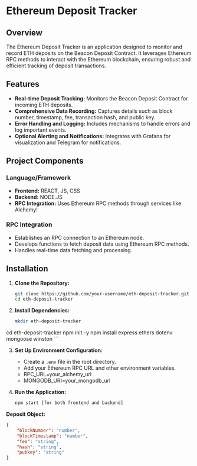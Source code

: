 # Ethereum Deposit Tracker

## Overview

The Ethereum Deposit Tracker is an application designed to monitor and record ETH deposits on the Beacon Deposit Contract. It leverages Ethereum RPC methods to interact with the Ethereum blockchain, ensuring robust and efficient tracking of deposit transactions.

## Features

- **Real-time Deposit Tracking:** Monitors the Beacon Deposit Contract for incoming ETH deposits.
- **Comprehensive Data Recording:** Captures details such as block number, timestamp, fee, transaction hash, and public key.
- **Error Handling and Logging:** Includes mechanisms to handle errors and log important events.
- **Optional Alerting and Notifications:** Integrates with Grafana for visualization and Telegram for notifications.
  
## Project Components

### Language/Framework

- **Frontend:** REACT, JS, CSS
- **Backend:** NODE.JS
- **RPC Integration:** Uses Ethereum RPC methods through services like Alchemy!

### RPC Integration

- Establishes an RPC connection to an Ethereum node.
- Develops functions to fetch deposit data using Ethereum RPC methods.
- Handles real-time data fetching and processing.


## Installation

1. **Clone the Repository:**
    ```bash
    git clone https://github.com/your-username/eth-deposit-tracker.git
    cd eth-deposit-tracker
    ```

2. **Install Dependencies:**
    ```bash
    mkdir eth-deposit-tracker
cd eth-deposit-tracker
npm init -y
npm install express ethers dotenv mongoose winston
    ```

3. **Set Up Environment Configuration:**
    - Create a `.env` file in the root directory.
    - Add your Ethereum RPC URL and other environment variables.
    - RPC_URL=your_alchemy_url
    - MONGODB_URI=your_mongodb_url

4. **Run the Application:**
    ```bash
   npm start [for both frontend and backend]
    ```

**Deposit Object:**

```json
{
    "blockNumber": "number",
    "blockTimestamp": "number",
    "fee": "string",
    "hash": "string",
    "pubkey": "string"
}
